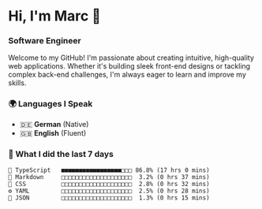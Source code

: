 # Hi, I'm Marc 👋 
### Software Engineer

Welcome to my GitHub! I'm passionate about creating intuitive, high-quality web applications. Whether it's building sleek front-end designs or tackling complex back-end challenges, I'm always eager to learn and improve my skills.  

### 🌍 Languages I Speak  
- 🇩🇪 **German** (Native)  
- 🇬🇧 **English** (Fluent)

### 🤯 What I did the last 7 days

```
🔷 TypeScript   ■■■■■■■■■■■■■■■■■□□□ 86.8% (17 hrs 0 mins)
📝 Markdown     □□□□□□□□□□□□□□□□□□□□  3.2% (0 hrs 37 mins)
🎨 CSS          □□□□□□□□□□□□□□□□□□□□  2.8% (0 hrs 32 mins)
⚙️ YAML         □□□□□□□□□□□□□□□□□□□□  2.5% (0 hrs 28 mins)
📄 JSON         □□□□□□□□□□□□□□□□□□□□  1.3% (0 hrs 15 mins)
```